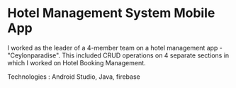 # Hotel Management System Mobile App
I worked as the leader of a 4-member team on a hotel management app - "Ceylonparadise". This included CRUD operations on 4 separate sections in which I worked on Hotel Booking Management.

Technologies : Android Studio, Java, firebase
